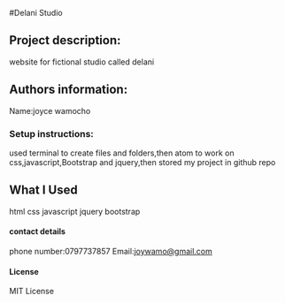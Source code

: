 #Delani Studio

## Project description:
website for fictional studio called delani
## Authors information:
Name:joyce wamocho

### Setup instructions:
used terminal to create files and folders,then atom to work on css,javascript,Bootstrap and jquery,then stored my project in github repo

## What I Used
html
css
javascript
jquery
bootstrap

#### contact details
phone number:0797737857
Email:joywamo@gmail.com

#### License
MIT License
